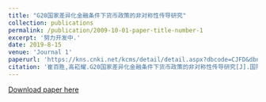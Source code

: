 ```yaml
---
title: "G20国家差异化金融条件下货币政策的非对称性传导研究"
collection: publications
permalink: /publication/2009-10-01-paper-title-number-1
excerpt: '努力开发中.'
date: 2019-8-15
venue: 'Journal 1'
paperurl: 'https://kns.cnki.net/kcms/detail/detail.aspx?dbcode=CJFD&dbname=CJFDLAST2019&filename=GJMW201908010&v=RwX4B7DscdrAEzViKyBa1bdagcoc8LJopXqCfN1VfBo7z60ag2K%25mmd2BiXUJcRhS0fHt'
citation: '崔百胜,高崧耀.G20国家差异化金融条件下货币政策的非对称性传导研究[J].国际贸易问题,2019(08):138-156.'
---
```


[Download paper here](http://academicpages.github.io/files/paper1.pdf)

